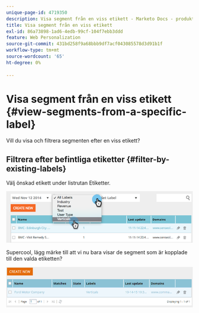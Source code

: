 ```yaml
---
unique-page-id: 4719350
description: Visa segment från en viss etikett - Marketo Docs - produktdokumentation
title: Visa segment från en viss etikett
exl-id: 86a73898-1ad6-4edb-99cf-104f7ebb3ddd
feature: Web Personalization
source-git-commit: 431bd258f9a68bbb9df7acf043085578d3d91b1f
workflow-type: tm+mt
source-wordcount: '65'
ht-degree: 0%

---
```


# Visa segment från en viss etikett {#view-segments-from-a-specific-label}

Vill du visa och filtrera segmenten efter en viss etikett?

## Filtrera efter befintliga etiketter {#filter-by-existing-labels}

Välj önskad etikett under listrutan Etiketter.

![](assets/image2014-11-26-13-3a44-3a23.png)

Supercool, lägg märke till att vi nu bara visar de segment som är kopplade till den valda etiketten?

![](assets/image2015-10-14-16-3a31-3a52.png)
